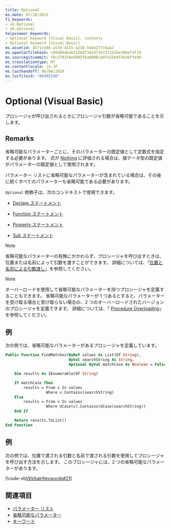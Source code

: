 ```yaml
---
title: Optional
ms.date: 07/20/2015
f1_keywords:
- vb.Optional
- vb.optional
helpviewer_keywords:
- Optional keyword [Visual Basic], contexts
- Optional keyword [Visual Basic]
ms.assetid: 4571ce88-a539-4115-b230-54eb277c6aa7
ms.openlocfilehash: c46d06dba61158d7362d736731161be306af3f10
ms.sourcegitcommit: f8c270376ed905f6a8896ce0fe25b4f4b38ff498
ms.translationtype: HT
ms.contentlocale: ja-JP
ms.lasthandoff: 06/04/2020
ms.locfileid: "84392146"
---
```

# <a name="optional-visual-basic"></a>Optional (Visual Basic)

プロシージャが呼び出されるときにプロシージャ引数が省略可能であることを示します。

## <a name="remarks"></a>Remarks

省略可能なパラメーターごとに、そのパラメーターの既定値として定数式を指定する必要があります。 式が [Nothing](../nothing.md) に評価される場合は、値データ型の既定値がパラメーターの既定値として使用されます。

パラメーター リストに省略可能なパラメーターが含まれている場合は、その後に続くすべてのパラメーターも省略可能である必要があります。

`Optional` 修飾子は、次のコンテキストで使用できます。

- [Declare ステートメント](../statements/declare-statement.md)

- [Function ステートメント](../statements/function-statement.md)

- [Property ステートメント](../statements/property-statement.md)

- [Sub ステートメント](../statements/sub-statement.md)

> [!NOTE]
> 省略可能なパラメーターの有無にかかわらず、プロシージャを呼び出すときは、位置または名前によって引数を渡すことができます。 詳細については、「[位置と名前による引数渡し](../../programming-guide/language-features/procedures/passing-arguments-by-position-and-by-name.md)」を参照してください。

> [!NOTE]
> オーバーロードを使用して省略可能なパラメーターを持つプロシージャを定義することもできます。 省略可能なパラメーターが 1 つあるとすると、パラメーターを受け取る場合と受け取らない場合の、2 つのオーバーロードされたバージョンのプロシージャを定義できます。 詳細については、「 [Procedure Overloading](../../programming-guide/language-features/procedures/procedure-overloading.md)」を参照してください。

## <a name="example"></a>例

次の例では、省略可能なパラメーターがあるプロシージャを定義しています。

```vb
Public Function FindMatches(ByRef values As List(Of String),
                            ByVal searchString As String,
                            Optional ByVal matchCase As Boolean = False) As List(Of String)

    Dim results As IEnumerable(Of String)

    If matchCase Then
        results = From v In values
                  Where v.Contains(searchString)
    Else
        results = From v In values
                  Where UCase(v).Contains(UCase(searchString))
    End If

    Return results.ToList()
End Function
```

## <a name="example"></a>例

次の例では、位置で渡される引数と名前で渡される引数を使用してプロシージャを呼び出す方法を示します。 このプロシージャには、2 つの省略可能なパラメーターがあります。

[!code-vb[VbVbalrKeywords#21](~/samples/snippets/visualbasic/VS_Snippets_VBCSharp/VbVbalrKeywords/VB/class8.vb#21)]

## <a name="see-also"></a>関連項目

- [パラメーター リスト](../statements/parameter-list.md)
- [省略可能なパラメーター](../../programming-guide/language-features/procedures/optional-parameters.md)
- [キーワード](../keywords/index.md)
